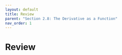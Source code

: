 ```yaml
---
layout: default
title: Review
parent: "Section 2.8: The Derivative as a Function"
nav_order: 1
---
```

# Review
<!-- ## The Limit of a Function -->


